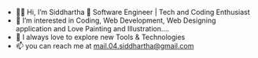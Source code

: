 
- 👋👋 Hi, I’m Siddhartha 💞️ Software Engineer | Tech and Coding Enthusiast
- 👀 I’m interested in Coding, Web Development, Web Designing application and Love Painting and Illustration....
- 🌱 I always love to explore new Tools & Technologies
- 📫 you can reach me at mail.04.siddhartha@gmail.com

<!--
**SiddharthaSarkar1/SiddharthaSarkar1** is a ✨ _special_ ✨ repository because its `README.md` (this file) appears on your GitHub profile.
-->
